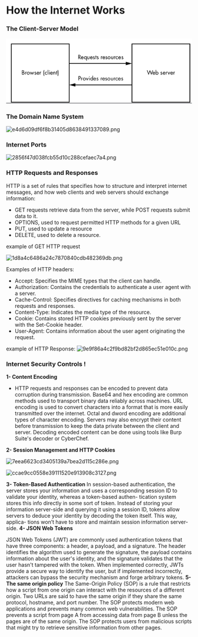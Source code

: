 # How the Internet Works

### The Client-Server Model
![1dd6ba4e2508024b3309fdf89acb95ff.png](/_resources/1dd6ba4e2508024b3309fdf89acb95ff.png)

### The Domain Name System

![e4d6d09df6f8b31405d8638491337089.png](../_resources/e4d6d09df6f8b31405d8638491337089.png)

### Internet Ports

![2856f47d038fcb55d10c288cefaec7a4.png](../_resources/2856f47d038fcb55d10c288cefaec7a4.png)

### HTTP Requests and Responses

HTTP is a set of rules that specifies how to structure and interpret internet messages, and how web clients and web servers should exchange information:
- GET requests retrieve data from the server, while POST requests submit data to it.
- OPTIONS, used to request permitted HTTP methods for a given URL
- PUT, used to update a resource
- DELETE, used to delete a resource.

example of GET HTTP request

![1d8a4c6486a24c7870840cdb482369db.png](../_resources/1d8a4c6486a24c7870840cdb482369db.png)

Examples of HTTP headers:

- Accept: Specifies the MIME types that the client can handle.
- Authorization: Contains the credentials to authenticate a user agent with a server.
- Cache-Control: Specifies directives for caching mechanisms in both requests and responses.
- Content-Type: Indicates the media type of the resource.
- Cookie: Contains stored HTTP cookies previously sent by the server with the Set-Cookie header.
- User-Agent: Contains information about the user agent originating the request.

example of HTTP Response:
![9e9f86a4c2f9bd82bf2d865ec51e010c.png](../_resources/9e9f86a4c2f9bd82bf2d865ec51e010c.png)

### Internet Security Controls !

**1- Content Encoding**
- HTTP requests and responses can be encoded to prevent data corruption during transmission. Base64 and hex encoding are common methods used to transport binary data reliably across machines. URL encoding is used to convert characters into a format that is more easily transmitted over the internet. Octal and dword encoding are additional types of character encoding. Servers may also encrypt their content before transmission to keep the data private between the client and server. Decoding encoded content can be done using tools like Burp Suite's decoder or CyberChef.

**2- Session Management and HTTP Cookies**

![7eea6623cd3405139a7bea2d115c286e.png](../_resources/7eea6623cd3405139a7bea2d115c286e.png)


![ccae9cc0558e39111520e913908c3127.png](../_resources/ccae9cc0558e39111520e913908c3127.png)

**3- Token-Based Authentication**
In session-based authentication, the server stores your information and uses a
corresponding session ID to validate your identity, whereas a token-based authen-
tication system stores this info directly in some sort of token. Instead of storing
your information server-side and querying it using a session ID, tokens allow
servers to deduce your identity by decoding the token itself. This way, applica-
tions won’t have to store and maintain session information server-side.
**4- JSON Web Tokens**

JSON Web Tokens (JWT) are commonly used authentication tokens that have three components: a header, a payload, and a signature. The header identifies the algorithm used to generate the signature, the payload contains information about the user's identity, and the signature validates that the user hasn't tampered with the token. When implemented correctly, JWTs provide a secure way to identify the user, but if implemented incorrectly, attackers can bypass the security mechanism and forge arbitrary tokens.
**5- The same origin policy**
The Same-Origin Policy (SOP) is a rule that restricts how a script from one origin can interact with the resources of a different origin. Two URLs are said to have the same origin if they share the same protocol, hostname, and port number. The SOP protects modern web applications and prevents many common web vulnerabilities. The SOP prevents a script from page A from accessing data from page B unless the pages are of the same origin. The SOP protects users from malicious scripts that might try to retrieve sensitive information from other pages.
